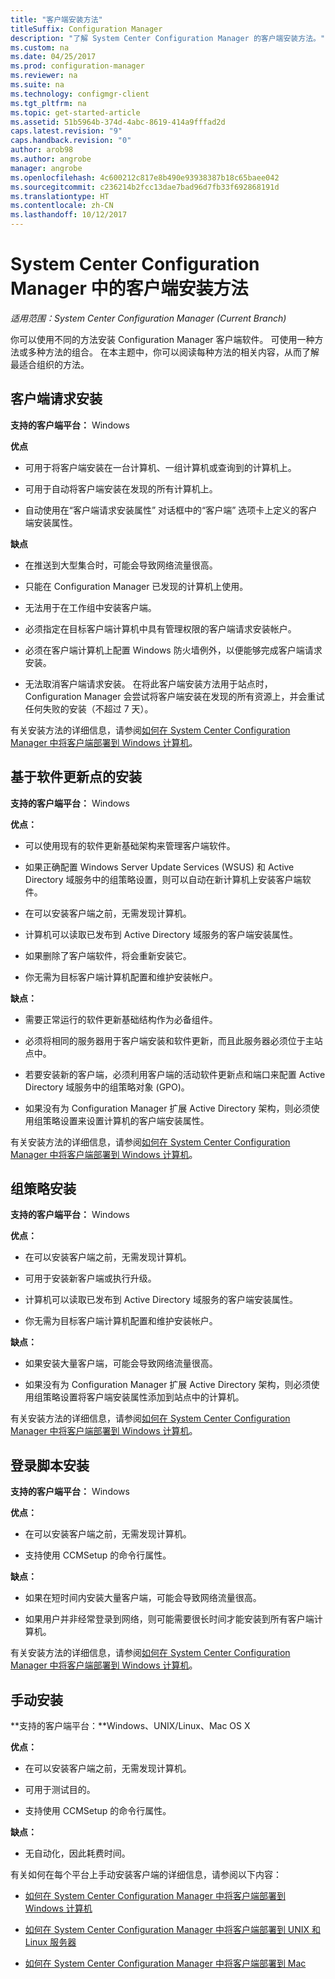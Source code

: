 ```yaml
---
title: "客户端安装方法"
titleSuffix: Configuration Manager
description: "了解 System Center Configuration Manager 的客户端安装方法。"
ms.custom: na
ms.date: 04/25/2017
ms.prod: configuration-manager
ms.reviewer: na
ms.suite: na
ms.technology: configmgr-client
ms.tgt_pltfrm: na
ms.topic: get-started-article
ms.assetid: 51b5964b-374d-4abc-8619-414a9fffad2d
caps.latest.revision: "9"
caps.handback.revision: "0"
author: arob98
ms.author: angrobe
manager: angrobe
ms.openlocfilehash: 4c600212c817e8b490e93938387b18c65baee042
ms.sourcegitcommit: c236214b2fcc13dae7bad96d7fb33f692868191d
ms.translationtype: HT
ms.contentlocale: zh-CN
ms.lasthandoff: 10/12/2017
---
```

# <a name="client-installation-methods-in-system-center-configuration-manager"></a>System Center Configuration Manager 中的客户端安装方法

*适用范围：System Center Configuration Manager (Current Branch)*

你可以使用不同的方法安装 Configuration Manager 客户端软件。 可使用一种方法或多种方法的组合。 在本主题中，你可以阅读每种方法的相关内容，从而了解最适合组织的方法。  

## <a name="client-push-installation"></a>客户端请求安装  

 **支持的客户端平台：** Windows  

 **优点**  

-   可用于将客户端安装在一台计算机、一组计算机或查询到的计算机上。  

-   可用于自动将客户端安装在发现的所有计算机上。  

-   自动使用在“客户端请求安装属性”  对话框中的“客户端”  选项卡上定义的客户端安装属性。  

 **缺点**  

-   在推送到大型集合时，可能会导致网络流量很高。  

-   只能在 Configuration Manager 已发现的计算机上使用。  

-   无法用于在工作组中安装客户端。  

-   必须指定在目标客户端计算机中具有管理权限的客户端请求安装帐户。  

-   必须在客户端计算机上配置 Windows 防火墙例外，以便能够完成客户端请求安装。  

-   无法取消客户端请求安装。 在将此客户端安装方法用于站点时，Configuration Manager 会尝试将客户端安装在发现的所有资源上，并会重试任何失败的安装（不超过 7 天）。  

 有关安装方法的详细信息，请参阅[如何在 System Center Configuration Manager 中将客户端部署到 Windows 计算机](../../../../core/clients/deploy/deploy-clients-to-windows-computers.md)。  

## <a name="software-update-point-based-installation"></a>基于软件更新点的安装  
 **支持的客户端平台：** Windows  

 **优点：**  

-   可以使用现有的软件更新基础架构来管理客户端软件。  

-   如果正确配置 Windows Server Update Services (WSUS) 和 Active Directory 域服务中的组策略设置，则可以自动在新计算机上安装客户端软件。  

-   在可以安装客户端之前，无需发现计算机。  

-   计算机可以读取已发布到 Active Directory 域服务的客户端安装属性。  

-   如果删除了客户端软件，将会重新安装它。  

-   你无需为目标客户端计算机配置和维护安装帐户。  

 **缺点：**  

-   需要正常运行的软件更新基础结构作为必备组件。  

-   必须将相同的服务器用于客户端安装和软件更新，而且此服务器必须位于主站点中。  

-   若要安装新的客户端，必须利用客户端的活动软件更新点和端口来配置 Active Directory 域服务中的组策略对象 (GPO)。  

-   如果没有为 Configuration Manager 扩展 Active Directory 架构，则必须使用组策略设置来设置计算机的客户端安装属性。  

 有关安装方法的详细信息，请参阅[如何在 System Center Configuration Manager 中将客户端部署到 Windows 计算机](../../../../core/clients/deploy/deploy-clients-to-windows-computers.md)。  

## <a name="group-policy-installation"></a>组策略安装  
 **支持的客户端平台：** Windows  

 **优点：**  

-   在可以安装客户端之前，无需发现计算机。  

-   可用于安装新客户端或执行升级。  

-   计算机可以读取已发布到 Active Directory 域服务的客户端安装属性。  

-   你无需为目标客户端计算机配置和维护安装帐户。  

 **缺点：**  

-   如果安装大量客户端，可能会导致网络流量很高。  

-   如果没有为 Configuration Manager 扩展 Active Directory 架构，则必须使用组策略设置将客户端安装属性添加到站点中的计算机。  

 有关安装方法的详细信息，请参阅[如何在 System Center Configuration Manager 中将客户端部署到 Windows 计算机](../../../../core/clients/deploy/deploy-clients-to-windows-computers.md)。  

## <a name="logon-script-installation"></a>登录脚本安装  
 **支持的客户端平台：** Windows  

 **优点：**  

-   在可以安装客户端之前，无需发现计算机。  

-   支持使用 CCMSetup 的命令行属性。  

 **缺点：**  

-   如果在短时间内安装大量客户端，可能会导致网络流量很高。  

-   如果用户并非经常登录到网络，则可能需要很长时间才能安装到所有客户端计算机。  

 有关安装方法的详细信息，请参阅[如何在 System Center Configuration Manager 中将客户端部署到 Windows 计算机](../../../../core/clients/deploy/deploy-clients-to-windows-computers.md)。  

## <a name="manual-installation"></a>手动安装  
 **支持的客户端平台：**Windows、UNIX/Linux、Mac OS X  

 **优点：**  

-   在可以安装客户端之前，无需发现计算机。  

-   可用于测试目的。  

-   支持使用 CCMSetup 的命令行属性。  

 **缺点：**  

-   无自动化，因此耗费时间。  

 有关如何在每个平台上手动安装客户端的详细信息，请参阅以下内容：  

-   [如何在 System Center Configuration Manager 中将客户端部署到 Windows 计算机](../../../../core/clients/deploy/deploy-clients-to-windows-computers.md)  

-   [如何在 System Center Configuration Manager 中将客户端部署到 UNIX 和 Linux 服务器](../../../../core/clients/deploy/deploy-clients-to-unix-and-linux-servers.md)  

-   [如何在 System Center Configuration Manager 中将客户端部署到 Mac](../../../../core/clients/deploy/deploy-clients-to-macs.md)  
